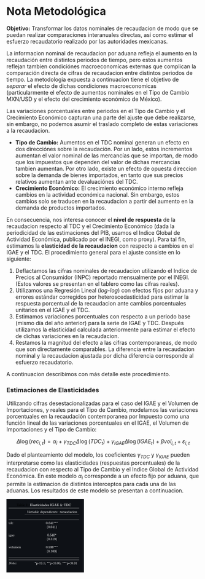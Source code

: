 # Nota Metodológica

**Objetivo:** Transformar los datos nominales de recaudacion de modo que se puedan realizar comparaciones interanuales directas, así como estimar el esfuerzo recaudatorio realizado por las autoridades mexicanas.

La informacion nominal de recaudacion por aduana refleja el aumento en la recaudación entre distintos periodos de tiempo, pero estos aumentos reflejan tambien condiciónes macroeconomícas externas que complican la comparación directa de cifras de recaudacion entre distintos periodos de tiempo. La metodologia expuesta a continuacion tiene el objetivo de _separar_ el efecto de dichas condiciones macroeconomicas (particularmente el efecto de aumentos nominales en el Tipo de Cambio MXN/USD y el efecto del crecimiento económico de México).

Las variaciones porcentuales entre periodos en el Tipo de Cambio y el Crecimiento Económico capturan una parte del ajuste que debe realizarse, sin embargo, no podemos asumir el traslado completo de estas variaciones a la recaudacion. 
* **Tipo de Cambio:** Aumentos en el TDC nominal generan un efecto en dos direcciónes sobre la recaudación. Por un lado, estos incrementos aumentan el valor nominal de las mercancías que se importan, de modo que los impuestos que dependen del valor de dichas mercancias tambien aumentan. Por otro lado, existe un efecto de opuesta direccion sobre la demanda de bienes importados, en tanto que sus precios relativos aumentan ante devaluaciónes del TDC.
* **Crecimiento Económico:** El crecimiento económico interno refleja cambios en la actividad económica nacional. Sin embargo, estos cambios solo se traducen en la recaudacion a partir del aumento en la demanda de productos importados.

En consecuencia, nos interesa conocer el **nivel de respuesta** de la recaudacion respecto al TDC y el Crecimiento Económico (dada la periodicidad de las estimaciones del PIB, usamos el Indice Global de Actividad Económica, publicado por el INEGI, como proxy). Para tal fin, estimamos la **elasticidad de la recaudacion** con respecto a cambios en el IGAE y el TDC. El procedimiento general para el ajuste consiste en lo siguiente:

1. Deflactamos las cifras nominales de recaudacion utilizando el Indice de Precios al Consumidor (INPC) reportado mensualmente por el INEGI. (Estos valores se presentan en el tablero como las cifras reales).
2. Utilizamos una Regresión Lineal (_log_-_log_) con efectos fijos por aduana y errores estándar corregidos por heteroscedasticidad para estimar la respuesta porcentual de la recaudacion ante cambios porcentuales unitarios en el IGAE y el TDC.
3. Estimamos variaciones porcentuales con respecto a un periodo base (mismo día del año anterior) para la serie de IGAE y TDC. Después utilizamos la elasticidad calculada anteriormente para estimar el efecto de dichas variaciones en la recaudacion.
4. Restamos la magnitud del efecto a las cifras contemporaneas, de modo que son directamente comparables. La diferencia entre la recaudacion nominal y la recaudacion ajustada por dicha diferencia corresponde al esfuerzo recaudatorio.

A continuacion describimos con más detalle este procedimiento.


### Estimaciones de Elasticidades

Utilizando cifras desestacionalizadas para el caso del IGAE y el Volumen de Importaciones, y reales para el Tipo de Cambio, modelamos las variaciones porcentuales en la recaudación contemporanea por Impuesto como una función lineal de las variaciones porcentuales en el IGAE, el Volumen de Importaciones y el Tipo de Cambio:

$$\Delta\log(rec_{i,t}) = \alpha_i + \gamma_{TDC} \Delta\log(TDC_{t}) + \gamma_{IGAE} \Delta\log(IGAE_t) + \beta vol_{i,t} + \varepsilon_{i,t} $$

Dado el planteamiento del modelo, los coeficientes $\gamma_{TDC}$ y $\gamma_{IGAE}$ pueden interpretarse como las elasticidades (respuestas porcentuales) de la recaudacion con respecto al Tipo de Cambio y el Indice Global de Actividad Económica. En este modelo $\alpha_i$ corresponde a un efecto fijo por aduana, que permite la estimacion de distintos interceptos para cada una de las aduanas. Los resultados de este modelo se presentan a continuacion.

<img src="output/validacion_plots/resultados.png" alt="Alt text" width="40%" style="text-align: center">
